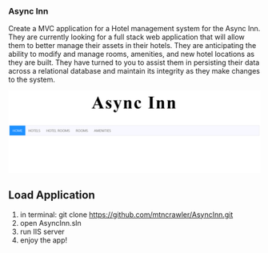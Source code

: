 ### Async Inn

Create a MVC application for a Hotel management system for the Async Inn. They are currently looking for a full stack web application that will allow them to better manage their assets in their hotels. They are anticipating the ability to modify and manage rooms, amenities, and new hotel locations as they are built. They have turned to you to assist them in persisting their data across a relational database and maintain its integrity as they make changes to the system.

![Homepage](assets/asyncInn.png "Homepage Screenshot")

## Load Application
1.	in terminal: git clone https://github.com/mtncrawler/AsyncInn.git  
2.	open AsyncInn.sln
3.	run IIS server  
4.	enjoy the app!  
